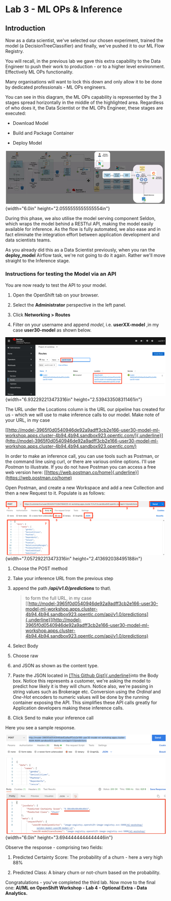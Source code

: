# Lab 3 - ML OPs & Inference

## Introduction

Now as a data scientist, we've selected our chosen experiment, trained
the model (a DecisionTreeClassifier) and finally, we've pushed it to our
ML Flow Registry.

You will recall, in the previous lab we gave this extra capability to
the Data Engineer to push their work to production - or to a higher
level environment. Effectively ML OPs functionality.

Many organisations will want to lock this down and only allow it to be
done by dedicated professionals - ML OPs engineers.

You can see in this diagram, the ML OPs capability is represented by the
3 stages spread horizontally in the middle of the highlighted area.
Regardless of who does it, the Data Scientist or the ML OPs Engineer,
these stages are executed:

-   Download Model

-   Build and Package Container

-   Deploy Model

![](setup-mlops-images/image3.png){width="6.0in"
height="2.0555555555555554in"}

During this phase, we also utilise the model serving component Seldon,
which wraps the model behind a RESTful API, making the model easily
available for inference. As the flow is fully automated, we also ease
and in fact eliminate the integration effort between application
development and data scientists teams.

As you already did this as a Data Scientist previously, when you ran the
**deploy_model** Airflow task, we're not going to do it again. Rather
we'll move straight to the Inference stage.

### Instructions for testing the Model via an API

You are now ready to test the API to your model.

1.  Open the OpenShift tab on your browser.

2.  Select the **Administrator** perspective in the left panel.

3.  Click **Networking \> Routes**

4.  Filter on your username and append *model*, i.e. **userXX-model** ,in my case **user30-model** as shown below.

![](setup-mlops-images/image2.png){width="6.932292213473316in"
height="2.539433508311461in"}

The URL under the Locations column is the URL our pipeline has created
for us - which we will use to make inference calls to our model. Make
note of your URL, in my case

[[http://model-3965f0d0540946de92a9adff3cb2e166-user30-model-ml-workshop.apps.cluster-4b94.4b94.sandbox923.opentlc.com/]{.underline}](http://model-3965f0d0540946de92a9adff3cb2e166-user30-model-ml-workshop.apps.cluster-4b94.4b94.sandbox923.opentlc.com/)

In order to make an inference call, you can use tools such as Postman,
or the command line using curl, or there are various online options.
I'll use *Postman* to illustrate. If you do not have Postman you can
access a free web version here:
[[https://web.postman.co/home]{.underline}](https://web.postman.co/home)

Open Postman, and create a new Workspace and add a new Collection and
then a new Request to it. Populate is as follows:

![](setup-mlops-images/image1.png){width="7.057292213473316in"
height="2.413692038495188in"}

1.  Choose the POST method

2.  Take your inference URL from the previous step

3.  append the path ***/api/v1.0/predictions*** to that\
    > to form the full URL, in my case\
    > [[http://model-3965f0d0540946de92a9adff3cb2e166-user30-model-ml-workshop.apps.cluster-4b94.4b94.sandbox923.opentlc.com/api/v1.0/predictions]{.underline}](http://model-3965f0d0540946de92a9adff3cb2e166-user30-model-ml-workshop.apps.cluster-4b94.4b94.sandbox923.opentlc.com/api/v1.0/predictions)

4.  Select Body

5.  Choose raw

6.  and JSON as shown as the content type.

7.  Paste the JSON located in [[This Github Gist]{.underline}](https://gist.githubusercontent.com/tnscorcoran/e3e09eedb59f46b6d8f946e8faab153c/raw/934687194b1b2c420f6ad2ca1d2a8a5a4f1711c1/Telco%2520Churn%2520Inference%2520Body)into the Body box. Notice this represents a customer, we're asking the model to predict how likely it is they will churn. Notice also, we're passing in string values such as Brokerage etc. Conversion using the *Ordinal* and *One-Hot* encoders to numeric values will be done by the running container exposing the API. This simplifies these API calls greatly for Application developers making these inference calls.

8.  Click Send to make your inference call

Here you see a sample response.

![](setup-mlops-images/image6.png){width="6.0in"
height="3.6944444444444446in"}

Observe the response - comprising two fields:

1.  Predicted Certainty Score: The probability of a churn - here a very high 88%

2.  Predicted Class: A binary churn or not-churn based on the probability.

Congratulations - you've completed the third lab. Now move to the final
one: **AI/ML on OpenShift Workshop - Lab 4 - Optional Extra - Data
Analytics.**
